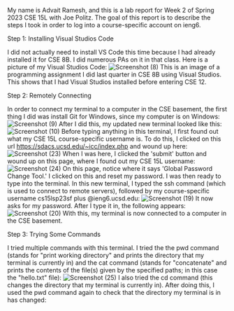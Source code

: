 My name is Advait Ramesh, and this is a lab report for Week 2 of Spring 2023 CSE 15L with Joe Politz. The goal of this report is to describe the steps I took in order to log into a course-specific account on ieng6.

Step 1: Installing Visual Studios Code

I did not actually need to install VS Code this time because I had already installed it for CSE 8B. I did numerous PAs on it in that class. Here is a picture of my Visual Studios Code:
![Screenshot (8)](https://user-images.githubusercontent.com/130017333/230753068-7fe3e8c9-1d6c-41b1-8e97-77aacc439653.png)
This is an image of a programming assignment I did last quarter in CSE 8B using Visual Studios. This shows that I had Visual Studios installed before entering CSE 12.

Step 2: Remotely Connecting

In order to connect my terminal to a computer in the CSE basement, the first thing I did was install Git for Windows, since my computer is on Windows:
![Screenshot (9)](https://user-images.githubusercontent.com/130017333/230795102-eeba056a-e7c6-4daa-8e1b-f6f59f1e268d.png)
After I did this, my updated new terminal looked like this:
![Screenshot (10)](https://user-images.githubusercontent.com/130017333/230795186-8015891d-5106-44ff-a0a0-746aaee5c05f.png)
Before typing anything in this terminal, I first found out what my CSE 15L course-specific username is. To do this, I clicked on this url https://sdacs.ucsd.edu/~icc/index.php and wound up here:
![Screenshot (23)](https://user-images.githubusercontent.com/130017333/231033714-ad2a50bc-48aa-472e-8389-a06db80b1c1f.png)
When I was here, I clicked the 'submit' button and wound up on this page, where I found out my CSE 15L username:
![Screenshot (24)](https://user-images.githubusercontent.com/130017333/231034188-d3bf031e-5b45-4f40-b57f-622a4c8a3e10.png)
On this page, notice where it says 'Global Password Change Tool.' I clicked on this and reset my password. I was then ready to type into the terminal.
In this new terminal, I typed the ssh command (which is used to connect to remote servers), followed by my course-specific username cs15lsp23sf plus @ieng6.ucsd.edu:
![Screenshot (19)](https://user-images.githubusercontent.com/130017333/231026383-6fb8cae0-c868-4af2-b607-de420bbcbcf5.png)
It now asks for my password. After I type it in, the following appears:
![Screenshot (20)](https://user-images.githubusercontent.com/130017333/231026892-0953f961-a00b-49af-89d3-b4bc06bee791.png)
With this, my terminal is now connected to a computer in the CSE basement. 

Step 3: Trying Some Commands

I tried multiple commands with this terminal. I tried the the pwd command (stands for "print working directory" and prints the directory that my terminal is currently in) and the cat command (stands for "concatenate" and prints the contents of the file(s) given by the specified paths; in this case the "hello.txt" file):
![Screenshot (25)](https://user-images.githubusercontent.com/130017333/231041613-52a74507-8008-4a64-ac59-8d27c04c9ebc.png)
I also tried the cd command (this changes the directory that my terminal is currently in). After doing this, I used the pwd command again to check that the directory my terminal is in has changed:








